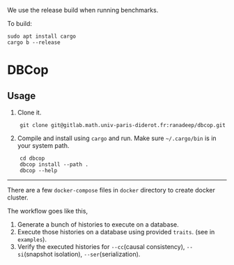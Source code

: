 We use the release build when running benchmarks.

To build:

```
sudo apt install cargo
cargo b --release
```

# DBCop

## Usage

1.  Clone it.
```
    git clone git@gitlab.math.univ-paris-diderot.fr:ranadeep/dbcop.git
```

2.  Compile and install using `cargo` and run.
    Make sure `~/.cargo/bin` is in your system path.
```
    cd dbcop
    dbcop install --path .
    dbcop --help
```
---

There are a few `docker-compose` files in `docker` directory to create docker cluster.

The workflow goes like this,

1. Generate a bunch of histories to execute on a database.
2. Execute those histories on a database using provided `traits`. (see in `examples`).
3. Verify the executed histories for `--cc`(causal consistency), `--si`(snapshot isolation), `--ser`(serialization).  
